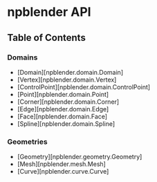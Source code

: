 # npblender API

## Table of Contents

### Domains
- [Domain][npblender.domain.Domain]
- [Vertex][npblender.domain.Vertex]
- [ControlPoint][npblender.domain.ControlPoint]
- [Point][npblender.domain.Point]
- [Corner][npblender.domain.Corner]
- [Edge][npblender.domain.Edge]
- [Face][npblender.domain.Face]
- [Spline][npblender.domain.Spline]

### Geometries
- [Geometry][npblender.geometry.Geometry]
- [Mesh][npblender.mesh.Mesh]
- [Curve][npblender.curve.Curve]


